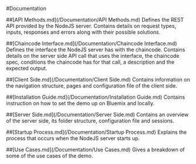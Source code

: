 #Documentation

##[API Methods.md](/Documentation/API Methods.md)
Defines the REST API provided by the NodeJS server. Contains details on request types, inputs, responses and errors along with their possible solutions.

##[Chaincode Interface.md](/Documentation/Chaincode Interface.md)
Defines the interface the NodeJS server has with the chaincode. Contains details on the server side API call that uses the interface, the chaincode spec, conditions the chaincode has for that call, a description and the expected output.

##[Client Side.md](/Documentation/Client Side.md)
Contains information on the navigation structure, pages and configuration file of the client side.

##[Installation Guide.md](/Documentation/Installation Guide.md)
Contains instruction on how to set the demo up on Bluemix and locally.

##[Server Side.md](/Documentation/Server Side.md)
Contains an overview of the server side, its folder structure, configuration file and sessions.

##[Startup Process.md](/Documentation/Startup Process.md)
Explains the process that occurs when the NodeJS server starts up.

##[Use Cases.md](/Documentation/Use Cases.md)
Gives a breakdown of some of the use cases of the demo.
